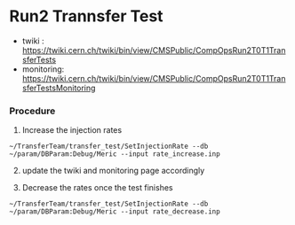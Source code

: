 Run2 Trannsfer Test
===================

* twiki     : https://twiki.cern.ch/twiki/bin/view/CMSPublic/CompOpsRun2T0T1TransferTests
* monitoring: https://twiki.cern.ch/twiki/bin/view/CMSPublic/CompOpsRun2T0T1TransferTestsMonitoring

### Procedure
1) Increase the injection rates
```
~/TransferTeam/transfer_test/SetInjectionRate --db ~/param/DBParam:Debug/Meric --input rate_increase.inp
```

2) update the twiki and monitoring page accordingly

3) Decrease the rates once the test finishes
```
~/TransferTeam/transfer_test/SetInjectionRate --db ~/param/DBParam:Debug/Meric --input rate_decrease.inp
```
